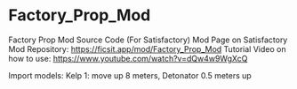 # Factory_Prop_Mod
Factory Prop Mod Source Code (For Satisfactory)
Mod Page on Satisfactory Mod Repository: https://ficsit.app/mod/Factory_Prop_Mod
Tutorial Video on how to use:
https://www.youtube.com/watch?v=dQw4w9WgXcQ

Import models: Kelp 1: move up 8 meters, Detonator 0.5 meters up

